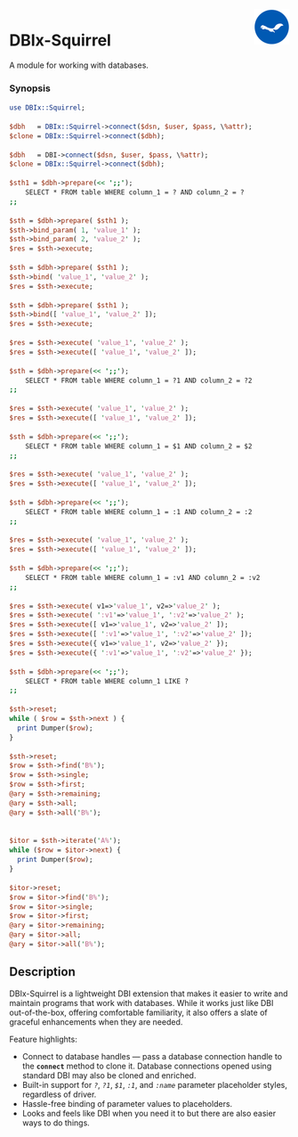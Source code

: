 <img src="./ekorn.png?raw=true" width="64" height="64" align="right">

# DBIx-Squirrel

A module for working with databases.

### Synopsis

``` perl
use DBIx::Squirrel;

$dbh   = DBIx::Squirrel->connect($dsn, $user, $pass, \%attr);
$clone = DBIx::Squirrel->connect($dbh);

$dbh   = DBI->connect($dsn, $user, $pass, \%attr);
$clone = DBIx::Squirrel->connect($dbh);

$sth1 = $dbh->prepare(<< ';;');
    SELECT * FROM table WHERE column_1 = ? AND column_2 = ?
;;

$sth = $dbh->prepare( $sth1 );
$sth->bind_param( 1, 'value_1' );
$sth->bind_param( 2, 'value_2' );
$res = $sth->execute;

$sth = $dbh->prepare( $sth1 );
$sth->bind( 'value_1', 'value_2' );
$res = $sth->execute;

$sth = $dbh->prepare( $sth1 );
$sth->bind([ 'value_1', 'value_2' ]);
$res = $sth->execute;

$res = $sth->execute( 'value_1', 'value_2' );
$res = $sth->execute([ 'value_1', 'value_2' ]);

$sth = $dbh->prepare(<< ';;');
    SELECT * FROM table WHERE column_1 = ?1 AND column_2 = ?2
;;

$res = $sth->execute( 'value_1', 'value_2' );
$res = $sth->execute([ 'value_1', 'value_2' ]);

$sth = $dbh->prepare(<< ';;');
    SELECT * FROM table WHERE column_1 = $1 AND column_2 = $2
;;

$res = $sth->execute( 'value_1', 'value_2' );
$res = $sth->execute([ 'value_1', 'value_2' ]);

$sth = $dbh->prepare(<< ';;');
    SELECT * FROM table WHERE column_1 = :1 AND column_2 = :2
;;

$res = $sth->execute( 'value_1', 'value_2' );
$res = $sth->execute([ 'value_1', 'value_2' ]);

$sth = $dbh->prepare(<< ';;');
    SELECT * FROM table WHERE column_1 = :v1 AND column_2 = :v2
;;

$res = $sth->execute( v1=>'value_1', v2=>'value_2' );
$res = $sth->execute( ':v1'=>'value_1', ':v2'=>'value_2' );
$res = $sth->execute([ v1=>'value_1', v2=>'value_2' ]);
$res = $sth->execute([ ':v1'=>'value_1', ':v2'=>'value_2' ]);
$res = $sth->execute({ v1=>'value_1', v2=>'value_2' });
$res = $sth->execute({ ':v1'=>'value_1', ':v2'=>'value_2' });

$sth = $dbh->prepare(<< ';;');
    SELECT * FROM table WHERE column_1 LIKE ?
;;

$sth->reset;
while ( $row = $sth->next ) {
  print Dumper($row);
}

$sth->reset;
$row = $sth->find('B%');
$row = $sth->single;
$row = $sth->first;
@ary = $sth->remaining;
@ary = $sth->all;
@ary = $sth->all('B%');


$itor = $sth->iterate('A%');
while ($row = $itor->next) {
  print Dumper($row);
}

$itor->reset;
$row = $itor->find('B%');
$row = $itor->single;
$row = $itor->first;
@ary = $itor->remaining;
@ary = $itor->all;
@ary = $itor->all('B%');
```

## Description

DBIx-Squirrel is a lightweight DBI extension that makes it easier to write and maintain programs that work with databases. While it works just like DBI
out-of-the-box, offering comfortable familiarity, it also offers a slate
of graceful enhancements when they are needed.

Feature highlights:

- Connect to database handles — pass a database connection handle to the
**`connect`** method to clone it. Database connections opened using standard
DBI may also be cloned and enriched.
- Built-in support for *`?`*, *`?1`*, *`$1`*, *`:1`*, and *`:name`* parameter
placeholder styles, regardless of driver.
- Hassle-free binding of parameter values to placeholders. 
- Looks and feels like DBI when you need it to but there are also easier ways
to do things.